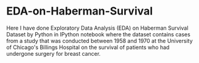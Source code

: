 # EDA-on-Haberman-Survival
Here I have done Exploratory Data Analysis (EDA) on Haberman Survival Dataset by Python in IPython notebook where the dataset contains cases from a study that was conducted between 1958 and 1970 at the University of Chicago's Billings Hospital on the survival of patients who had undergone surgery for breast cancer. 
